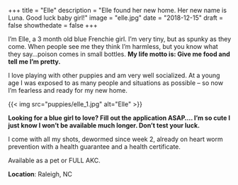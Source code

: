 +++
  title = "Elle"
  description = "Elle found her new home. Her new name is Luna. Good luck baby girl!"
  image = "elle.jpg"
  date = "2018-12-15"
  draft = false
  showthedate = false
+++

I’m Elle, a 3 month old blue Frenchie girl. I’m very tiny, but as spunky as they come. When people see me they think I’m harmless, but you know what they say…poison comes in small bottles. **My life motto is: Give me food and tell me I’m pretty.**

I love playing with other puppies and am very well socialized. At a young age I was exposed to as many people and situations as possible – so now I’m fearless and ready for my new home.

{{< img src="puppies/elle_1.jpg" alt="Elle" >}}

**Looking for a blue girl to love? Fill out the application ASAP…. I’m so cute I just know I won’t be available much longer. Don’t test your luck.**

I come with all my shots, dewormed since week 2, already on heart worm prevention with a health guarantee and a health certificate.

Available as a pet or FULL AKC.

**Location**: Raleigh, NC